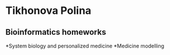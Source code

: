 # Tikhonova Polina
## Bioinformatics homeworks

*System biology and personalized medicine
*Medicine modelling
